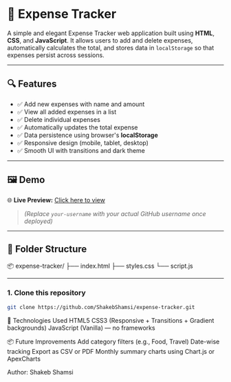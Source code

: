 # 💸 Expense Tracker

A simple and elegant Expense Tracker web application built using **HTML**, **CSS**, and **JavaScript**. It allows users to add and delete expenses, automatically calculates the total, and stores data in `localStorage` so that expenses persist across sessions.

---

## 🔍 Features

- ✅ Add new expenses with name and amount
- ✅ View all added expenses in a list
- ✅ Delete individual expenses
- ✅ Automatically updates the total expense
- ✅ Data persistence using browser's **localStorage**
- ✅ Responsive design (mobile, tablet, desktop)
- ✅ Smooth UI with transitions and dark theme

---

## 🖼️ Demo

🌐 **Live Preview:** [Click here to view](https://your-username.github.io/expense-tracker/)

> *(Replace `your-username` with your actual GitHub username once deployed)*

---

## 📁 Folder Structure

📦 expense-tracker/
├── index.html
├── styles.css
└── script.js


---


### 1. Clone this repository
```bash
git clone https://github.com/ShakebShamsi/expense-tracker.git
```

🔧 Technologies Used
HTML5
CSS3 (Responsive + Transitions + Gradient backgrounds)
JavaScript (Vanilla) — no frameworks


📦 Future Improvements
Add category filters (e.g., Food, Travel)
Date-wise tracking
Export as CSV or PDF
Monthly summary charts using Chart.js or ApexCharts

Author: Shakeb Shamsi
